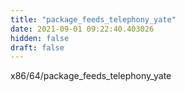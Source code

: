 ```yaml
---
title: "package_feeds_telephony_yate"
date: 2021-09-01 09:22:40.403026
hidden: false
draft: false
---
```


x86/64/package_feeds_telephony_yate

